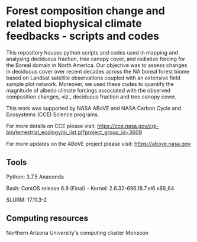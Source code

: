# Forest composition change and related biophysical climate feedbacks - scripts and codes


This repository houses python scripts and codes used in mapping and analysing deciduous fraction, tree canopy cover, and radiative forcing for the Boreal domain in North America. Our objective was to assess changes in deciduous cover over recent decades across the NA boreal forest biome based on Landsat satellite observations coupled with an extensive field sample plot network. Moreover, we used these codes to quantify the magnitude of albedo climate forcings associated with the observed composition changes, viz., deciduous fraction and tree canopy cover. 

This work was supported by NASA ABoVE and NASA Carbon Cycle and Ecosystems (CCE) Science programs.

For more details on CCE please visit: https://cce.nasa.gov/cgi-bin/terrestrial_ecology/pi_list.pl?project_group_id=3609

For more updates on the ABoVE project please visit: https://above.nasa.gov


## Tools

Python: 3.7.5 Anaconda

Bash: CentOS release 6.9 (Final) - Kernel: 2.6.32-696.18.7.el6.x86_64

SLURM: 17.11.3-2


## Computing resources

Northern Arizona University's computing cluster Monsoon


